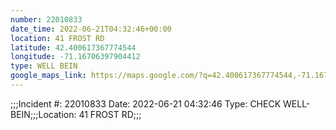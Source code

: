 ```yaml
---
number: 22010833
date_time: 2022-06-21T04:32:46+00:00
location: 41 FROST RD
latitude: 42.400617367774544
longitude: -71.16706397904412
type: WELL BEIN
google_maps_link: https://maps.google.com/?q=42.400617367774544,-71.16706397904412
---
```


;;;Incident #: 22010833  Date: 2022-06-21 04:32:46   Type: CHECK WELL-BEIN;;;Location: 41 FROST RD;;;
